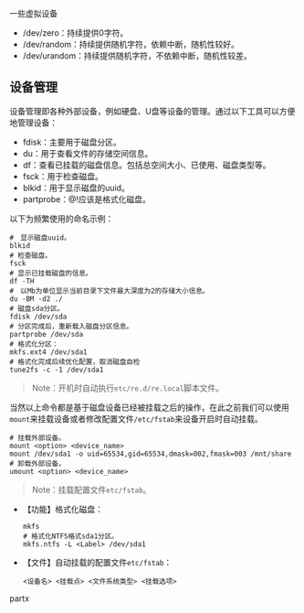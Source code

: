一些虚拟设备

* /dev/zero：持续提供0字符。
* /dev/random：持续提供随机字符，依赖中断，随机性较好。
* /dev/urandom：持续提供随机字符，不依赖中断，随机性较差。



## 设备管理

设备管理即各种外部设备，例如硬盘、U盘等设备的管理。通过以下工具可以方便地管理设备：

* fdisk：主要用于磁盘分区。
* du：用于查看文件的存储空间信息。
* df：查看已挂载的磁盘信息。包括总空间大小、已使用、磁盘类型等。
* fsck：用于检查磁盘。
* blkid：用于显示磁盘的uuid。
* partprobe：@!应该是格式化磁盘。

以下为频繁使用的命名示例：

  ```shell
  #　显示磁盘uuid。
  blkid
  # 检查磁盘。
  fsck
  # 显示已挂载磁盘的信息。
  df -TH
  #　以Mb为单位显示当前目录下文件最大深度为2的存储大小信息。
  du -BM -d2 ./
  # 磁盘sda分区。
  fdisk /dev/sda
  # 分区完成后，重新载入磁盘分区信息。
  partprobe /dev/sda
  # 格式化分区：
  mkfs.ext4 /dev/sda1
  # 格式化完成后续优化配置，取消磁盘自检
  tune2fs -c -1 /dev/sda1
  ```

> Note：开机时自动执行`etc/re.d/re.local`脚本文件。

当然以上命令都是基于磁盘设备已经被挂载之后的操作，在此之前我们可以使用`mount`来挂载设备或者修改配置文件`/etc/fstab`来设备开启时自动挂载。

  ```shell
  # 挂载外部设备。
  mount <option> <device_name>
  mount /dev/sda1 -o uid=65534,gid=65534,dmask=002,fmask=003 /mnt/share
  # 卸载外部设备。
  umount <option> <device_name>
  ```

> Note：挂载配置文件`etc/fstab`。

* 【功能】格式化磁盘：

  ```shell
  mkfs
  # 格式化NTFS格式sda1分区。
  mkfs.ntfs -L <Label> /dev/sda1
  ```

* 【文件】自动挂载的配置文件`etc/fstab`：

  ```shell
  <设备名> <挂载点> <文件系统类型> <挂载选项>
  ```
  


partx

